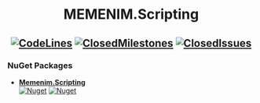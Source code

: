 # <div align="center">**MEMENIM.Scripting**</div>

## <div align="center">[![CodeLines](https://tokei.rs/b1/github/MEMENIM-Project/MEMENIM-Scripting?category=code)](https://github.com/MEMENIM-Project/MEMENIM-Scripting) [![ClosedMilestones](https://img.shields.io/github/milestones/closed/MEMENIM-Project/MEMENIM-Scripting?style=flat)](https://github.com/MEMENIM-Project/MEMENIM-Scripting/milestones?state=closed) [![ClosedIssues](https://img.shields.io/github/issues-closed/MEMENIM-Project/MEMENIM-Scripting?style=flat)](https://github.com/MEMENIM-Project/MEMENIM-Scripting/issues?q=is%3Aissue+is%3Aclosed)</div>


### NuGet Packages

- **[Memenim.Scripting](https://www.nuget.org/packages/Memenim.Scripting)**<br/>
    [![Nuget](https://img.shields.io/nuget/v/Memenim.Scripting?style=flat)](https://www.nuget.org/packages/Memenim.Scripting)
    [![Nuget](https://img.shields.io/nuget/dt/Memenim.Scripting?style=flat)](https://www.nuget.org/packages/Memenim.Scripting)
